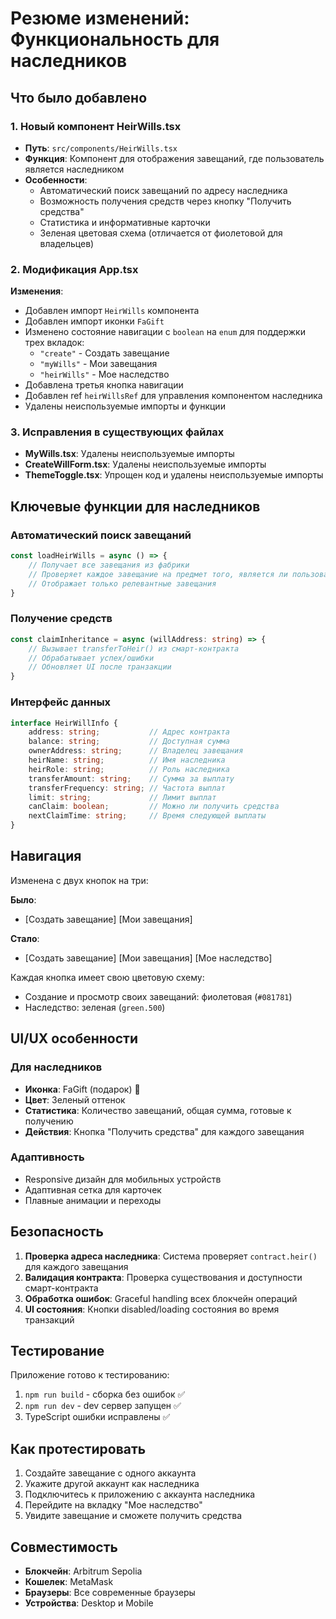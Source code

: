 # Резюме изменений: Функциональность для наследников

## Что было добавлено

### 1. Новый компонент HeirWills.tsx
- **Путь**: `src/components/HeirWills.tsx`
- **Функция**: Компонент для отображения завещаний, где пользователь является наследником
- **Особенности**: 
  - Автоматический поиск завещаний по адресу наследника
  - Возможность получения средств через кнопку "Получить средства"
  - Статистика и информативные карточки
  - Зеленая цветовая схема (отличается от фиолетовой для владельцев)

### 2. Модификация App.tsx
**Изменения**:
- Добавлен импорт `HeirWills` компонента
- Добавлен импорт иконки `FaGift`
- Изменено состояние навигации с `boolean` на `enum` для поддержки трех вкладок:
  - `"create"` - Создать завещание
  - `"myWills"` - Мои завещания  
  - `"heirWills"` - Мое наследство
- Добавлена третья кнопка навигации
- Добавлен ref `heirWillsRef` для управления компонентом наследника
- Удалены неиспользуемые импорты и функции

### 3. Исправления в существующих файлах
- **MyWills.tsx**: Удалены неиспользуемые импорты
- **CreateWillForm.tsx**: Удалены неиспользуемые импорты
- **ThemeToggle.tsx**: Упрощен код и удалены неиспользуемые импорты

## Ключевые функции для наследников

### Автоматический поиск завещаний
```typescript
const loadHeirWills = async () => {
    // Получает все завещания из фабрики
    // Проверяет каждое завещание на предмет того, является ли пользователь наследником
    // Отображает только релевантные завещания
}
```

### Получение средств
```typescript
const claimInheritance = async (willAddress: string) => {
    // Вызывает transferToHeir() из смарт-контракта
    // Обрабатывает успех/ошибки
    // Обновляет UI после транзакции
}
```

### Интерфейс данных
```typescript
interface HeirWillInfo {
    address: string;           // Адрес контракта
    balance: string;           // Доступная сумма
    ownerAddress: string;      // Владелец завещания
    heirName: string;          // Имя наследника
    heirRole: string;          // Роль наследника
    transferAmount: string;    // Сумма за выплату
    transferFrequency: string; // Частота выплат
    limit: string;             // Лимит выплат
    canClaim: boolean;         // Можно ли получить средства
    nextClaimTime: string;     // Время следующей выплаты
}
```

## Навигация

Изменена с двух кнопок на три:

**Было**:
- [Создать завещание] [Мои завещания]

**Стало**:
- [Создать завещание] [Мои завещания] [Мое наследство]

Каждая кнопка имеет свою цветовую схему:
- Создание и просмотр своих завещаний: фиолетовая (`#081781`)
- Наследство: зеленая (`green.500`)

## UI/UX особенности

### Для наследников
- **Иконка**: FaGift (подарок) 🎁
- **Цвет**: Зеленый оттенок
- **Статистика**: Количество завещаний, общая сумма, готовые к получению
- **Действия**: Кнопка "Получить средства" для каждого завещания

### Адаптивность
- Responsive дизайн для мобильных устройств
- Адаптивная сетка для карточек
- Плавные анимации и переходы

## Безопасность

1. **Проверка адреса наследника**: Система проверяет `contract.heir()` для каждого завещания
2. **Валидация контракта**: Проверка существования и доступности смарт-контракта
3. **Обработка ошибок**: Graceful handling всех блокчейн операций
4. **UI состояния**: Кнопки disabled/loading состояния во время транзакций

## Тестирование

Приложение готово к тестированию:
1. `npm run build` - сборка без ошибок ✅
2. `npm run dev` - dev сервер запущен ✅
3. TypeScript ошибки исправлены ✅

## Как протестировать

1. Создайте завещание с одного аккаунта
2. Укажите другой аккаунт как наследника
3. Подключитесь к приложению с аккаунта наследника
4. Перейдите на вкладку "Мое наследство"
5. Увидите завещание и сможете получить средства

## Совместимость

- **Блокчейн**: Arbitrum Sepolia
- **Кошелек**: MetaMask
- **Браузеры**: Все современные браузеры
- **Устройства**: Desktop и Mobile 